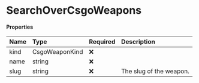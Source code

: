 # SearchOverCsgoWeapons

**Properties**

| Name | Type           | Required | Description             |
| :--- | :------------- | :------- | :---------------------- |
| kind | CsgoWeaponKind | ❌       |                         |
| name | string         | ❌       |                         |
| slug | string         | ❌       | The slug of the weapon. |
